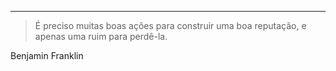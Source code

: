 ----

>É preciso muitas boas ações para construir uma boa reputação, e apenas uma ruim para perdê-la.

Benjamin Franklin

